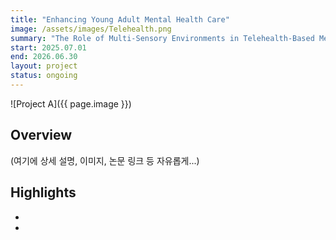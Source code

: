 ```yaml
---
title: "Enhancing Young Adult Mental Health Care"
image: /assets/images/Telehealth.png
summary: "The Role of Multi-Sensory Environments in Telehealth-Based Mental Health Interventions"
start: 2025.07.01
end: 2026.06.30
layout: project
status: ongoing
---
```


![Project A]({{ page.image }})

## Overview

(여기에 상세 설명, 이미지, 논문 링크 등 자유롭게...)

## Highlights

- 
- 
